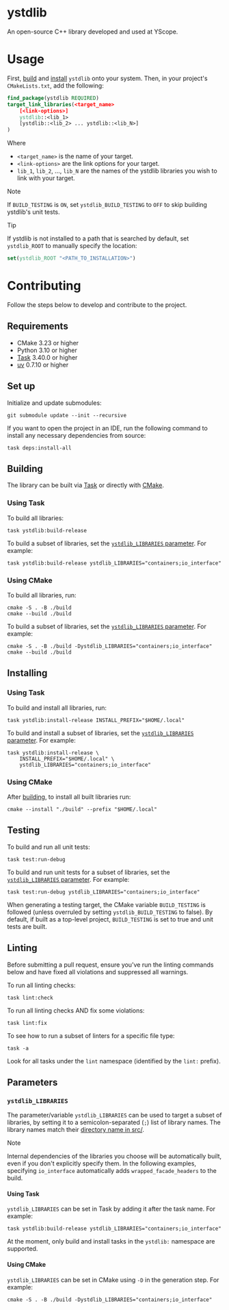 # ystdlib

An open-source C++ library developed and used at YScope.

# Usage

First, [build](#building) and [install](#installing) `ystdlib` onto your system. Then, in your
project's `CMakeLists.txt`, add the following:

```cmake
find_package(ystdlib REQUIRED)
target_link_libraries(<target_name>
    [<link-options>]
    ystdlib::<lib_1>
    [ystdlib::<lib_2> ... ystdlib::<lib_N>]
)
```

Where

* `<target_name>` is the name of your target.
* `<link-options>` are the link options for your target.
* `lib_1`, `lib_2`, ..., `lib_N` are the names of the ystdlib libraries you wish to link with your
  target.

> [!NOTE]
> If `BUILD_TESTING` is `ON`, set `ystdlib_BUILD_TESTING` to `OFF` to skip building ystdlib's unit
> tests.

> [!TIP]
> If ystdlib is not installed to a path that is searched by default, set `ystdlib_ROOT` to manually
> specify the location:
> 
> ```cmake
> set(ystdlib_ROOT "<PATH_TO_INSTALLATION>")
> ```

# Contributing
Follow the steps below to develop and contribute to the project.

## Requirements

* CMake 3.23 or higher
* Python 3.10 or higher
* [Task] 3.40.0 or higher
* [uv] 0.7.10 or higher

## Set up
Initialize and update submodules:
```shell
git submodule update --init --recursive
```

If you want to open the project in an IDE, run the following command to install any necessary
dependencies from source:

```shell
task deps:install-all
```

## Building

The library can be built via [Task](#building-using-task) or directly with
[CMake](#building-using-cmake).

### <a id="building-using-task" />Using Task

To build all libraries:
```shell
task ystdlib:build-release
```

To build a subset of libraries, set the [`ystdlib_LIBRARIES` parameter](#ystdlib_LIBRARIES). For
example:

```shell
task ystdlib:build-release ystdlib_LIBRARIES="containers;io_interface"
```

### <a id="building-using-cmake" />Using CMake

To build all libraries, run:

```shell
cmake -S . -B ./build
cmake --build ./build
```

To build a subset of libraries, set the [`ystdlib_LIBRARIES` parameter](#ystdlib_LIBRARIES). For
example:

```shell
cmake -S . -B ./build -Dystdlib_LIBRARIES="containers;io_interface"
cmake --build ./build
```

## Installing

### Using Task

To build and install all libraries, run:

```shell
task ystdlib:install-release INSTALL_PREFIX="$HOME/.local"
```

To build and install a subset of libraries, set the
[`ystdlib_LIBRARIES` parameter](#ystdlib_LIBRARIES). For example:

```shell
task ystdlib:install-release \
    INSTALL_PREFIX="$HOME/.local" \
    ystdlib_LIBRARIES="containers;io_interface"
```

### Using CMake

After [building](#building-using-cmake), to install all built libraries run:

```shell
cmake --install "./build" --prefix "$HOME/.local"
```

## Testing

To build and run all unit tests:

```shell
task test:run-debug
```

To build and run unit tests for a subset of libraries, set the
[`ystdlib_LIBRARIES` parameter](#ystdlib_LIBRARIES). For example:

```shell
task test:run-debug ystdlib_LIBRARIES="containers;io_interface"
```

When generating a testing target, the CMake variable `BUILD_TESTING` is followed (unless overruled
by setting `ystdlib_BUILD_TESTING` to false). By default, if built as a top-level project,
`BUILD_TESTING` is set to true and unit tests are built.

## Linting
Before submitting a pull request, ensure you’ve run the linting commands below and have fixed all
violations and suppressed all warnings.

To run all linting checks:
```shell
task lint:check
```

To run all linting checks AND fix some violations:
```shell
task lint:fix
```

To see how to run a subset of linters for a specific file type:
```shell
task -a
```
Look for all tasks under the `lint` namespace (identified by the `lint:` prefix).

## Parameters

### `ystdlib_LIBRARIES`

The parameter/variable `ystdlib_LIBRARIES` can be used to target a subset of libraries, by setting
it to a semicolon-separated (`;`) list of library names. The library names match their
[directory name in src/](./src/ystdlib).

> [!NOTE]
> Internal dependencies of the libraries you choose will be automatically built, even if you don't
> explicitly specify them. In the following examples, specifying `io_interface` automatically adds
> `wrapped_facade_headers` to the build.

#### Using Task

`ystdlib_LIBRARIES` can be set in Task by adding it after the task name. For example:

```shell
task ystdlib:build-release ystdlib_LIBRARIES="containers;io_interface"
```

At the moment, only build and install tasks in the `ystdlib:` namespace are supported.

#### Using CMake

`ystdlib_LIBRARIES` can be set in CMake using `-D` in the generation step. For example:

```shell
cmake -S . -B ./build -Dystdlib_LIBRARIES="containers;io_interface"
```

[Task]: https://taskfile.dev
[uv]: https://docs.astral.sh/uv
